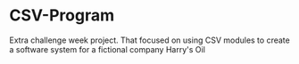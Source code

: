 # CSV-Program
Extra challenge week project. That focused on using CSV modules to create a software system for a fictional company Harry's Oil

